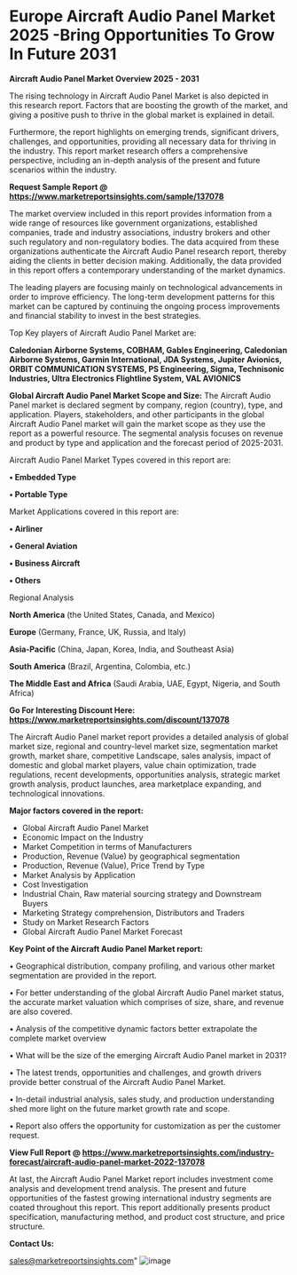 # Europe Aircraft Audio Panel Market 2025 -Bring Opportunities To Grow In Future 2031

<Strong> Aircraft Audio Panel Market Overview 2025 - 2031</strong>

The rising technology in Aircraft Audio Panel Market is also depicted in this research report. Factors that are boosting the growth of the market, and giving a positive push to thrive in the global market is explained in detail.

Furthermore, the report highlights on emerging trends, significant drivers, challenges, and opportunities, providing all necessary data for thriving in the industry. This report market research offers a comprehensive perspective, including an in-depth analysis of the present and future scenarios within the industry.

<strong>Request Sample Report @ <a href=https://www.marketreportsinsights.com/sample/137078>https://www.marketreportsinsights.com/sample/137078</a></strong>

The market overview included in this report provides information from a wide range of resources like government organizations, established companies, trade and industry associations, industry brokers and other such regulatory and non-regulatory bodies. The data acquired from these organizations authenticate the Aircraft Audio Panel research report, thereby aiding the clients in better decision making. Additionally, the data provided in this report offers a contemporary understanding of the market dynamics.

The leading players are focusing mainly on technological advancements in order to improve efficiency. The long-term development patterns for this market can be captured by continuing the ongoing process improvements and financial stability to invest in the best strategies.

Top Key players of Aircraft Audio Panel Market are:

<strong>Caledonian Airborne Systems, COBHAM, Gables Engineering, Caledonian Airborne Systems, Garmin International, JDA Systems, Jupiter Avionics, ORBIT COMMUNICATION SYSTEMS, PS Engineering, Sigma, Technisonic Industries, Ultra Electronics Flightline System, VAL AVIONICS</strong>

<strong><b>Global Aircraft Audio Panel Market Scope and Size:</b></strong>
The Aircraft Audio Panel market is declared segment by company, region (country), type, and application. Players, stakeholders, and other participants in the global Aircraft Audio Panel market will gain the market scope as they use the report as a powerful resource. The segmental analysis focuses on revenue and product by type and application and the forecast period of 2025-2031.

Aircraft Audio Panel Market Types covered in this report are:

<strong>• Embedded Type

• Portable Type</strong>

Market Applications covered in this report are:

<strong>• Airliner

• General Aviation

• Business Aircraft

• Others</strong> 

Regional Analysis

<strong>North America</strong> (the United States, Canada, and Mexico)

<strong>Europe</strong> (Germany, France, UK, Russia, and Italy)

<strong>Asia-Pacific</strong> (China, Japan, Korea, India, and Southeast Asia)

<strong>South America</strong> (Brazil, Argentina, Colombia, etc.)

<strong>The Middle East and Africa</strong> (Saudi Arabia, UAE, Egypt, Nigeria, and South Africa)

<strong>Go For Interesting Discount Here: <a href=https://www.marketreportsinsights.com/discount/137078>https://www.marketreportsinsights.com/discount/137078</a></strong>

The Aircraft Audio Panel market report provides a detailed analysis of global market size, regional and country-level market size, segmentation market growth, market share, competitive Landscape, sales analysis, impact of domestic and global market players, value chain optimization, trade regulations, recent developments, opportunities analysis, strategic market growth analysis, product launches, area marketplace expanding, and technological innovations.

<strong><b>Major factors covered in the report:</b></strong>
<ul>
  <li>Global Aircraft Audio Panel Market </li>
  <li>Economic Impact on the Industry</li>
  <li>Market Competition in terms of Manufacturers</li>
  <li>Production, Revenue (Value) by geographical segmentation</li>
  <li>Production, Revenue (Value), Price Trend by Type</li>
  <li>Market Analysis by Application</li>
  <li>Cost Investigation</li>
  <li>Industrial Chain, Raw material sourcing strategy and Downstream Buyers</li>
  <li>Marketing Strategy comprehension, Distributors and Traders</li>
  <li>Study on Market Research Factors</li>
  <li>Global Aircraft Audio Panel Market Forecast</li>
</ul>

<strong><b>Key Point of the Aircraft Audio Panel Market report:</b></strong>

• Geographical distribution, company profiling, and various other market segmentation are provided in the report.

• For better understanding of the global Aircraft Audio Panel market status, the accurate market valuation which comprises of size, share, and revenue are also covered.

• Analysis of the competitive dynamic factors better extrapolate the complete market overview

• What will be the size of the emerging Aircraft Audio Panel market in 2031?

• The latest trends, opportunities and challenges, and growth drivers provide better construal of the Aircraft Audio Panel Market.

• In-detail industrial analysis, sales study, and production understanding shed more light on the future market growth rate and scope.

• Report also offers the opportunity for customization as per the customer request.

<strong><b>View Full Report @ <a href=https://www.marketreportsinsights.com/industry-forecast/aircraft-audio-panel-market-2022-137078>https://www.marketreportsinsights.com/industry-forecast/aircraft-audio-panel-market-2022-137078</a></b></strong>


At last, the Aircraft Audio Panel Market report includes investment come analysis and development trend analysis. The present and future opportunities of the fastest growing international industry segments are coated throughout this report. This report additionally presents product specification, manufacturing method, and product cost structure, and price structure.

<strong>Contact Us:</strong>

sales@marketreportsinsights.com"
![image](https://github.com/user-attachments/assets/83a10d37-23e6-442a-94b7-22b94d947a8e)
